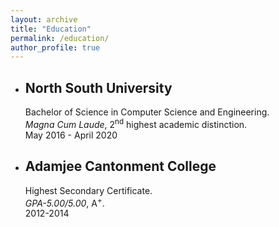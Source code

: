 ```yaml
---
layout: archive
title: "Education"
permalink: /education/
author_profile: true
---
```


- ## North South University
  Bachelor of Science in Computer Science and Engineering.  
  *Magna Cum Laude*, 2<sup>nd</sup> highest academic distinction.  
  May 2016 - April 2020

- ## Adamjee Cantonment College
  Highest Secondary Certificate.  
  *GPA-5.00/5.00*, A<sup>+</sup>.  
  2012-2014